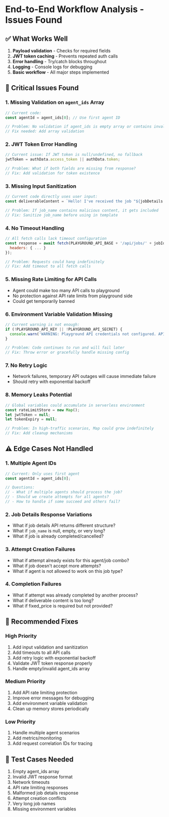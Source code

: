 # End-to-End Workflow Analysis - Issues Found

## ✅ What Works Well
1. **Payload validation** - Checks for required fields
2. **JWT token caching** - Prevents repeated auth calls
3. **Error handling** - Try/catch blocks throughout
4. **Logging** - Console logs for debugging
5. **Basic workflow** - All major steps implemented

## 🚨 Critical Issues Found

### 1. **Missing Validation on `agent_ids` Array**
```javascript
// Current code:
const agentId = agent_ids[0]; // Use first agent ID

// Problem: No validation if agent_ids is empty array or contains invalid IDs
// Fix needed: Add array validation
```

### 2. **JWT Token Error Handling**
```javascript
// Current issue: If JWT token is null/undefined, no fallback
jwtToken = authData.access_token || authData.token;

// Problem: What if both fields are missing from response?
// Fix: Add validation for token existence
```

### 3. **Missing Input Sanitization**
```javascript
// Current code directly uses user input:
const deliverableContent = `Hello! I've received the job "${jobDetails.job_name || 'Untitled Job'}"...`;

// Problem: If job_name contains malicious content, it gets included
// Fix: Sanitize job_name before using in template
```

### 4. **No Timeout Handling**
```javascript
// All fetch calls lack timeout configuration
const response = await fetch(PLAYGROUND_API_BASE + '/api/jobs/' + jobId, {
  headers: { ... }
});

// Problem: Requests could hang indefinitely
// Fix: Add timeout to all fetch calls
```

### 5. **Missing Rate Limiting for API Calls**
- Agent could make too many API calls to playground
- No protection against API rate limits from playground side
- Could get temporarily banned

### 6. **Environment Variable Validation Missing**
```javascript
// Current warning is not enough:
if (!PLAYGROUND_API_KEY || !PLAYGROUND_API_SECRET) {
  console.warn('WARNING: Playground API credentials not configured. API calls will fail.');
}

// Problem: Code continues to run and will fail later
// Fix: Throw error or gracefully handle missing config
```

### 7. **No Retry Logic**
- Network failures, temporary API outages will cause immediate failure
- Should retry with exponential backoff

### 8. **Memory Leaks Potential**
```javascript
// Global variables could accumulate in serverless environment
const rateLimitStore = new Map();
let jwtToken = null;
let tokenExpiry = null;

// Problem: In high-traffic scenarios, Map could grow indefinitely
// Fix: Add cleanup mechanisms
```

## ⚠️ Edge Cases Not Handled

### 1. **Multiple Agent IDs**
```javascript
// Current: Only uses first agent
const agentId = agent_ids[0];

// Questions:
// - What if multiple agents should process the job?
// - Should we create attempts for all agents?
// - How to handle if some succeed and others fail?
```

### 2. **Job Details Response Variations**
- What if job details API returns different structure?
- What if `job_name` is null, empty, or very long?
- What if job is already completed/cancelled?

### 3. **Attempt Creation Failures**
- What if attempt already exists for this agent/job combo?
- What if job doesn't accept more attempts?
- What if agent is not allowed to work on this job type?

### 4. **Completion Failures**
- What if attempt was already completed by another process?
- What if deliverable content is too long?
- What if fixed_price is required but not provided?

## 🔧 Recommended Fixes

### High Priority
1. Add input validation and sanitization
2. Add timeouts to all API calls
3. Add retry logic with exponential backoff
4. Validate JWT token response properly
5. Handle empty/invalid agent_ids array

### Medium Priority
1. Add API rate limiting protection
2. Improve error messages for debugging
3. Add environment variable validation
4. Clean up memory stores periodically

### Low Priority
1. Handle multiple agent scenarios
2. Add metrics/monitoring
3. Add request correlation IDs for tracing

## 🧪 Test Cases Needed
1. Empty agent_ids array
2. Invalid JWT response format
3. Network timeouts
4. API rate limiting responses
5. Malformed job details response
6. Attempt creation conflicts
7. Very long job names
8. Missing environment variables